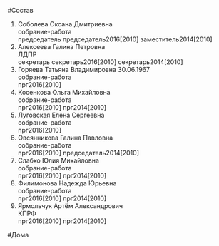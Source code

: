 #Состав  
1. Соболева Оксана Дмитриевна  
    собрание-работа  
    председатель председатель2016[2010] заместитель2014[2010]  
2. Алексеева Галина Петровна  
    ЛДПР  
    секретарь секретарь2016[2010] секретарь2014[2010]  
3. Горяева Татьяна Владимировна 30.06.1967  
    собрание-работа  
    прг2016[2010]  
4. Косенкова Ольга Михайловна  
    собрание-работа  
    прг2016[2010] прг2014[2010]  
5. Луговская Елена Сергеевна  
    собрание-работа  
    прг2016[2010]  
6. Овсянникова Галина Павловна  
    собрание-работа  
    прг2016[2010] председатель2014[2010]  
7. Слабко Юлия Михайловна  
    собрание-работа  
    прг2016[2010] прг2014[2010]  
8. Филимонова Надежда Юрьевна  
    собрание-работа  
    прг2016[2010] прг2014[2010]  
9. Ярмольчук Артём Александрович  
    КПРФ  
    прг2016[2010] прг2014[2010]  
  
#Дома  
